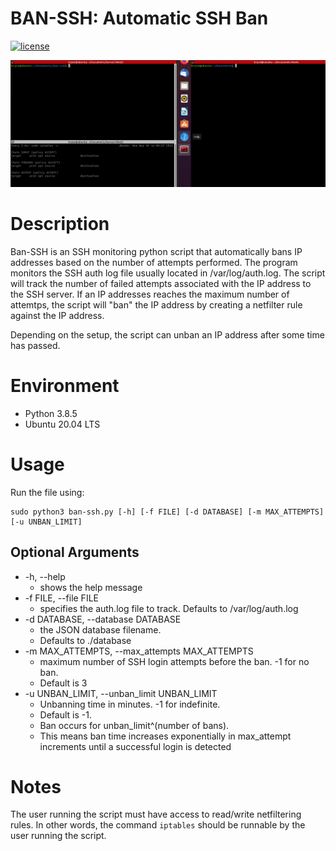 # BAN-SSH: Automatic SSH Ban
[![license](https://img.shields.io/github/license/mashape/apistatus.svg?maxAge=2592000)](./LICENSE)

![alt text](img/demo.gif)

# Description
Ban-SSH is an SSH monitoring python script that automatically bans IP addresses based on the number of attempts performed.
The program monitors the SSH auth log file usually located in /var/log/auth.log. The script will track the number of failed attempts associated with the IP address to the SSH server. If an IP addresses reaches the maximum number of attemtps, the script will "ban" the IP address by creating a netfilter rule against the IP address.

Depending on the setup, the script can unban an IP address after some time has passed.

# Environment
- Python 3.8.5
- Ubuntu 20.04 LTS

# Usage
Run the file using:
```
sudo python3 ban-ssh.py [-h] [-f FILE] [-d DATABASE] [-m MAX_ATTEMPTS] [-u UNBAN_LIMIT]
```

## Optional Arguments
- -h, --help 
    - shows the help message
- -f FILE, --file FILE      
    - specifies the auth.log file to track. Defaults to /var/log/auth.log
- -d DATABASE, --database DATABASE
    - the JSON database filename. 
    - Defaults to ./database
-   -m MAX_ATTEMPTS, --max_attempts MAX_ATTEMPTS
    - maximum number of SSH login attempts before the ban. -1 for no ban.
    - Default is 3
-   -u UNBAN_LIMIT, --unban_limit UNBAN_LIMIT
      - Unbanning time in minutes. -1 for indefinite. 
      - Default is -1. 
      - Ban occurs for unban_limit^(number of bans). 
      - This means ban time increases exponentially in max_attempt increments until a successful login is detected
# Notes
The user running the script must have access to read/write netfiltering rules.
In other words, the command ```iptables``` should be runnable by the user running the script.